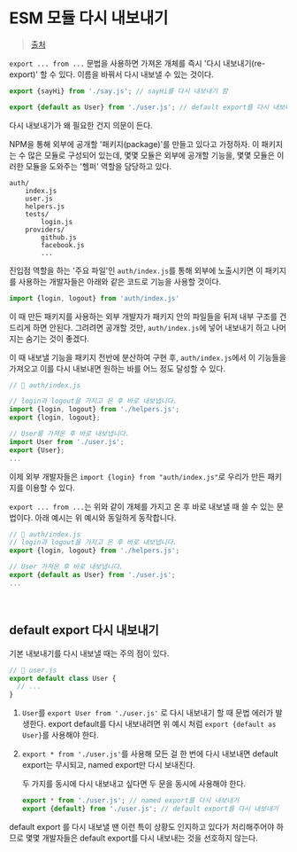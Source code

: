 # ESM 모듈 다시 내보내기

> [출처](https://ko.javascript.info/import-export#ref-93)

`export ... from ...` 문법을 사용하면 가져온 개체를 즉시 '다시 내보내기(re-export)' 할 수 있다. 이름을 바꿔서 다시 내보낼 수 있는 것이다.

```js
export {sayHi} from './say.js'; // sayHi를 다시 내보내기 함

export {default as User} from './user.js'; // default export를 다시 내보내기 함
```

다시 내보내기가 왜 필요한 건지 의문이 든다.

NPM을 통해 외부에 공개할 '패키지(package)'를 만들고 있다고 가정하자. 이 패키지는 수 많은 모듈로 구성되어 있는데, 몇몇 모듈은 외부에 공개할 기능을, 몇몇 모듈은 이러한 모듈을 도와주는 '헬퍼' 역할을 담당하고 있다.

```
auth/
    index.js
    user.js
    helpers.js
    tests/
        login.js
    providers/
        github.js
        facebook.js
        ...
```

진입점 역할을 하는 '주요 파일'인 `auth/index.js`를 통해 외부에 노출시키면 이 패키지를 사용하는 개발자들은 아래와 같은 코드로 기능을 사용할 것이다.

```js
import {login, logout} from 'auth/index.js'
```

이 때 만든 패키지를 사용하는 외부 개발자가 패키지 안의 파일들을 뒤져 내부 구조를 건드리게 하면 안된다. 그려려면 공개할 것만, `auth/index.js`에 넣어 내보내기 하고 나머지는 숨기는 것이 좋겠다.

이 때 내보낼 기능을 패키지 전반에 분산하여 구현 후, `auth/index.js`에서 이 기능들을 가져오고 이를 다시 내보내면 원하는 바를 어느 정도 달성할 수 있다.

```js
// 📁 auth/index.js

// login과 logout을 가지고 온 후 바로 내보냅니다.
import {login, logout} from './helpers.js';
export {login, logout};

// User를 가져온 후 바로 내보냅니다.
import User from './user.js';
export {User};
...
```

이제 외부 개발자들은 `import {login} from "auth/index.js"`로 우리가 만든 패키지를 이용할 수 있다.

`export ... from ...`는 위와 같이 개체를 가지고 온 후 바로 내보낼 때 쓸 수 있는 문법이다. 아래 예시는 위 예시와 동일하게 동작합니다.

```js
// 📁 auth/index.js
// login과 logout을 가지고 온 후 바로 내보냅니다.
export {login, logout} from './helpers.js';

// User 가져온 후 바로 내보냅니다.
export {default as User} from './user.js';
...
```

<br/>

## default export 다시 내보내기

기본 내보내기를 다시 내보낼 때는 주의 점이 있다.

```js
// 📁 user.js
export default class User {
  // ...
}
```

1. `User`를 `export User from './user.js'` 로 다시 내보내기 할 때 문법 에러가 발생한다. export default를 다시 내보내려면 위 예시 처럼 `export {default as User}`를 사용해야 한다.

2. `export * from './user.js'`를 사용해 모든 걸 한 번에 다시 내보내면 default export는 무시되고, named export만 다시 보내진다.

   두 가지를 동시에 다시 내보내고 싶다면 두 문을 동시에 사용해야 한다.

   ```js
   export * from './user.js'; // named export를 다시 내보내기
   export {default} from './user.js'; // default export를 다시 내보내기
   ```

default export 를 다시 내보낼 땐 이런 특이 상황도 인지하고 있다가 처리해주어야 하므로 몇몇 개발자들은 default export를 다시 내보내는 것을 선호하지 않는다.
